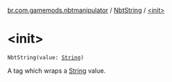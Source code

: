[br.com.gamemods.nbtmanipulator](../index.md) / [NbtString](index.md) / [&lt;init&gt;](./-init-.md)

# &lt;init&gt;

`NbtString(value: `[`String`](https://kotlinlang.org/api/latest/jvm/stdlib/kotlin/-string/index.html)`)`

A tag which wraps a [String](https://kotlinlang.org/api/latest/jvm/stdlib/kotlin/-string/index.html) value.

